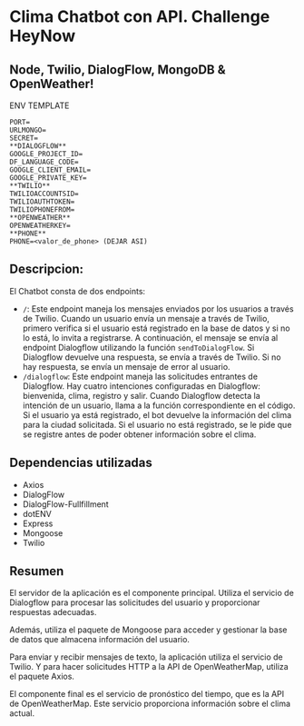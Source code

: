 ﻿# Clima Chatbot con API. Challenge HeyNow
## Node, Twilio, DialogFlow, MongoDB & OpenWeather!
ENV TEMPLATE
```
PORT=
URLMONGO=
SECRET=
**DIALOGFLOW**
GOOGLE_PROJECT_ID=
DF_LANGUAGE_CODE=
GOOGLE_CLIENT_EMAIL=
GOOGLE_PRIVATE_KEY=
**TWILIO**
TWILIOACCOUNTSID=
TWILIOAUTHTOKEN=
TWILIOPHONEFROM=
**OPENWEATHER**
OPENWEATHERKEY=
**PHONE**
PHONE=<valor_de_phone> (DEJAR ASI)
```

## Descripcion:
El Chatbot consta de dos endpoints:

 -   `/`: Este endpoint maneja los mensajes enviados por los usuarios a través de Twilio. Cuando un usuario envía un mensaje a través de Twilio, primero verifica si el usuario está registrado en la base de datos y si no lo está, lo invita a registrarse. A continuación, el mensaje se envía al endpoint Dialogflow utilizando la función `sendToDialogFlow`. Si Dialogflow devuelve una respuesta, se envía a través de Twilio. Si no hay respuesta, se envía un mensaje de error al usuario.
 -   `/dialogflow`: Este endpoint maneja las solicitudes entrantes de Dialogflow. Hay cuatro intenciones configuradas en Dialogflow: bienvenida, clima, registro y salir. Cuando Dialogflow detecta la intención de un usuario, llama a la función correspondiente en el código. Si el usuario ya está registrado, el bot devuelve la información del clima para la ciudad solicitada. Si el usuario no está registrado, se le pide que se registre antes de poder obtener información sobre el clima.
## Dependencias utilizadas
 - Axios 
 - DialogFlow
 - DialogFlow-Fullfillment
 - dotENV
 - Express
 - Mongoose
 - Twilio
## Resumen
El servidor de la aplicación es el componente principal. Utiliza el servicio de Dialogflow para procesar las solicitudes del usuario y proporcionar respuestas adecuadas. 

Además, utiliza el paquete de Mongoose para acceder y gestionar la base de datos que almacena información del usuario.

Para enviar y recibir mensajes de texto, la aplicación utiliza el servicio de Twilio. Y para hacer solicitudes HTTP a la API de OpenWeatherMap, utiliza el paquete Axios.

El componente final es el servicio de pronóstico del tiempo, que es la API de OpenWeatherMap. Este servicio proporciona información sobre el clima actual.






